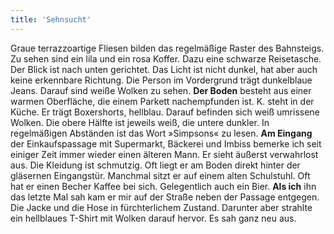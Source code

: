 ```yaml
---
title: 'Sehnsucht'
---
```


Graue terrazzoartige Fliesen bilden das regelmäßige Raster des Bahnsteigs. Zu sehen sind ein lila und ein rosa Koffer. Dazu eine schwarze Reisetasche. Der Blick ist nach unten gerichtet. Das Licht ist nicht dunkel, hat aber auch keine erkennbare Richtung. Die Person im Vordergrund trägt dunkelblaue Jeans. Darauf sind weiße Wolken zu sehen. **Der Boden** besteht aus einer warmen Oberfläche, die einem Parkett nachempfunden ist. K. steht in der Küche. Er trägt Boxershorts, hellblau. Darauf befinden sich weiß umrissene Wolken. Die obere Hälfte ist jeweils weiß, die untere dunkler. In regelmäßigen Abständen ist das Wort »Simpsons« zu lesen. **Am Eingang** der Einkaufspassage mit Supermarkt, Bäckerei und Imbiss bemerke ich seit einiger Zeit immer wieder einen älteren Mann. Er sieht äußerst verwahrlost aus. Die Kleidung ist schmutzig. Oft liegt er am Boden direkt hinter der gläsernen Eingangstür. Manchmal sitzt er auf einem alten Schulstuhl. Oft hat er einen Becher Kaffee bei sich. Gelegentlich auch ein Bier. **Als ich** ihn das letzte Mal sah kam er mir auf der Straße neben der Passage entgegen. Die Jacke und die Hose in fürchterlichem Zustand. Darunter aber strahlte ein hellblaues T-Shirt mit Wolken darauf hervor. Es sah ganz neu aus.
